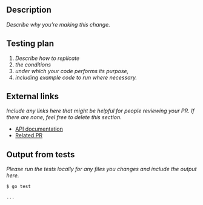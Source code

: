 ## Description

_Describe why you're making this change._

## Testing plan

1.  _Describe how to replicate_
1.  _the conditions_
1.  _under which your code performs its purpose,_
1.  _including example code to run where necessary._

## External links

_Include any links here that might be helpful for people reviewing your PR. If there are none, feel free to delete this section._

- [API documentation](https://www.terraform.io/docs/cloud/api/xxxx.html)
- [Related PR](https://github.com/terraform-providers/terraform-provider-tfe/pull/xxxx)

## Output from tests

_Please run the tests locally for any files you changes and include the output here._

```
$ go test

...
```
